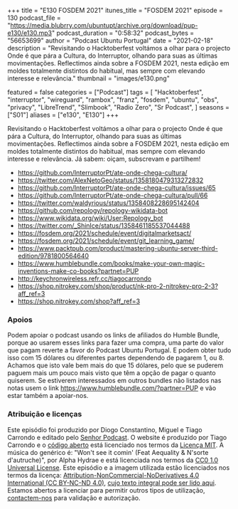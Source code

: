 +++
title = "E130 FOSDEM 2021"
itunes_title = "FOSDEM 2021"
episode = 130
podcast_file = "https://media.blubrry.com/ubuntupt/archive.org/download/pup-e130/e130.mp3"
podcast_duration = "0:58:32"
podcast_bytes = "56653699"
author = "Podcast Ubuntu Portugal"
date = "2021-02-18"
description = "Revisitando o Hacktoberfest voltámos a olhar para o projecto Onde é que pára a Cultura, do Interruptor, olhando para suas as últimas movimentações. Reflectimos ainda sobre a FOSDEM 2021, nesta edição em moldes totalmente distintos do habitual, mas sempre com elevando interesse e relevância."
thumbnail = "images/e130.png"

featured = false
categories = ["Podcast"]
tags = [
  "Hacktoberfest",
  "interruptor",
  "wireguard",
  "rambox",
  "franz",
  "fosdem",
  "ubuntu",
  "obs",
  "privacy",
  "LibreTrend",
  "Slimbook",
  "Radio Zero",
  "Sr Podcast",
]
seasons = ["S01"]
aliases = ["e130", "E130"]
+++

Revisitando o Hacktoberfest voltámos a olhar para o projecto Onde é que pára a Cultura, do Interruptor, olhando para suas as últimas movimentações. Reflectimos ainda sobre a FOSDEM 2021, nesta edição em moldes totalmente distintos do habitual, mas sempre com elevando interesse e relevância.
Já sabem: oiçam, subscrevam e partilhem!

* https://github.com/InterruptorPt/ate-onde-chega-cultura/
* https://twitter.com/AlexNetoGeo/status/1358180479313272832
* https://github.com/InterruptorPt/ate-onde-chega-cultura/issues/65
* https://github.com/InterruptorPt/ate-onde-chega-cultura/pull/66
* https://twitter.com/waldyrious/status/1358408228695142404
* https://github.com/repology/repology-wikidata-bot
* https://www.wikidata.org/wiki/User:Repology_bot
* https://twitter.com/_ShinIce/status/1358461185537044488
* https://fosdem.org/2021/schedule/event/digitalmarketsact/
* https://fosdem.org/2021/schedule/event/git_learning_game/
* https://www.packtpub.com/product/mastering-ubuntu-server-third-edition/9781800564640
* https://www.humblebundle.com/books/make-your-own-magic-inventions-make-co-books?partnet=PUP
* http://keychronwireless.refr.cc/tiagocarrondo
* https://shop.nitrokey.com/shop/product/nk-pro-2-nitrokey-pro-2-3?aff_ref=3
* https://shop.nitrokey.com/shop?aff_ref=3



### Apoios
Podem apoiar o podcast usando os links de afiliados do Humble Bundle, porque ao usarem esses links para fazer uma compra, uma parte do valor que pagam reverte a favor do Podcast Ubuntu Portugal.
E podem obter tudo isso com 15 dólares ou diferentes partes dependendo de pagarem 1, ou 8.
Achamos que isto vale bem mais do que 15 dólares, pelo que se puderem paguem mais um pouco mais visto que têm a opção de pagar o quanto quiserem.
Se estiverem interessados em outros bundles não listados nas notas usem o link https://www.humblebundle.com/?partner=PUP e vão estar também a apoiar-nos.

### Atribuição e licenças
Este episódio foi produzido por Diogo Constantino, Miguel e Tiago Carrondo e editado pelo [Senhor Podcast](https://senhorpodcast.pt/).
O website é produzido por Tiago Carrondo e o [código aberto](https://gitlab.com/podcastubuntuportugal/website) está licenciado nos termos da [Licença MIT](https://gitlab.com/podcastubuntuportugal/website/main/LICENSE).
A música do genérico é: "Won't see it comin' (Feat Aequality & N'sorte d'autruche)", por Alpha Hydrae e está licenciada nos termos da [CC0 1.0 Universal License](https://creativecommons.org/publicdomain/zero/1.0/).
Este episódio e a imagem utilizada estão licenciados nos termos da licença: [Attribution-NonCommercial-NoDerivatives 4.0 International (CC BY-NC-ND 4.0)](https://creativecommons.org/licenses/by-nc-nd/4.0/), [cujo texto integral pode ser lido aqui](https://creativecommons.org/licenses/by-nc-nd/4.0/legalcode). Estamos abertos a licenciar para permitir outros tipos de utilização, [contactem-nos](https://podcastubuntuportugal.org/contactos) para validação e autorização.

